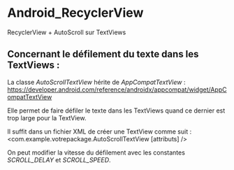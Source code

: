 # Android_RecyclerView
RecyclerView + AutoScroll sur TextViews

## Concernant le défilement du texte dans les TextViews : 

La classe *AutoScrollTextView* hérite de *AppCompatTextView* : 
https://developer.android.com/reference/androidx/appcompat/widget/AppCompatTextView

Elle permet de faire défiler le texte dans les TextViews quand ce dernier est trop large pour la TextView.

Il suffit dans un fichier XML de créer une TextView comme suit : 
  <com.example.votrepackage.AutoScrollTextView 
  [attributs]
  />

On peut modifier la vitesse du défilement avec les constantes *SCROLL_DELAY* et *SCROLL_SPEED*.
